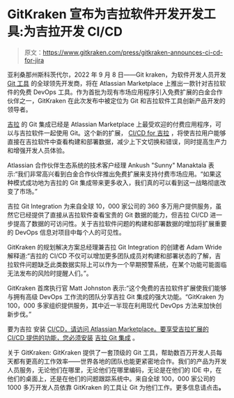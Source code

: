 # GitKraken 宣布为吉拉软件开发开发工具:为吉拉开发 CI/CD

> 原文：<https://www.gitkraken.com/press/gitkraken-announces-ci-cd-for-jira>

亚利桑那州斯科茨代尔，2022 年 9 月 8 日——Git kraken，为软件开发人员开发 [Git 工具](https://www.gitkraken.com/) 的全球领先开发商，将在 Atlassian Marketplace 上推出一款针对吉拉软件的免费 DevOps 工具。作为首批为现有市场应用程序引入免费扩展的白金合作伙伴之一，GitKraken 在此次发布中被定位为 Git 和吉拉软件工具创新产品开发的领导者。

[吉拉](https://www.gitkraken.com/git-integration-for-jira) 的 Git 集成已经是 Atlassian Marketplace 上最受欢迎的付费应用程序，可以与吉拉软件一起使用 Git。这个新的扩展， [CI/CD for 吉拉](https://www.gitkraken.com/blog/jira-ci-cd) ，将使吉拉用户能够直接在吉拉软件中查看构建和部署数据，减少上下文切换和错误，同时提高生产力和增强开发人员体验。

Atlassian 合作伙伴生态系统的技术客户经理 Ankush "Sunny" Manaktala 表示:“我们非常高兴看到白金合作伙伴推出免费扩展来支持付费市场应用。“如果这种模式成功地为吉拉的 Git 集成带来更多收入，我们真的可以看到这一战略彻底改变了市场。”

吉拉 Git Integration 为来自全球 10，000 家公司的 360 多万用户提供服务，虽然它已经提供了直接从吉拉软件查看宝贵的 Git 数据的能力，但吉拉 CI/CD 进一步提高了数据的可访问性。关于吉拉软件问题的构建和部署数据的增加将扩展重要的 DevOps 信息对项目中每个人的可见性。

GitKraken 的规划解决方案总经理兼吉拉 Git Integration 的创建者 Adam Wride 解释道:“吉拉的 CI/CD 不仅可以增加更多团队成员对构建和部署状态的了解，吉拉软件问题缺乏此类数据实际上可以作为一个早期预警系统，在某个功能可能面临无法发布的风险时提醒人们。”。

GitKraken 首席执行官 Matt Johnston 表示:“这个免费的吉拉软件扩展使我们能够与拥有高级 DevOps 工作流的团队分享吉拉 Git 集成的强大功能。“GitKraken 为 100，000 多家组织提供服务，其中近一半现在利用现代 DevOps 方法来加快创新步伐。”

要为吉拉 安装 [CI/CD，请访问 Atlassian Marketplace。要享受吉拉扩展的 CI/CD 提供的功能，您必须安装](https://marketplace.atlassian.com/apps/1228578/ci-cd-for-jira?hosting=cloud&tab=overview&utm_source=gitkraken.com&utm_medium=press_release&utm_campaign=ci_cd_for_jira) [吉拉 Git 集成](https://marketplace.atlassian.com/apps/4984/git-integration-for-jira?tab=overview&hosting=cloud&utm_source=gitkraken.com&utm_medium=press_release&utm_campaign=ci_cd_for_jira) 。

关于 GitKraken: GitKraken 提供了一套顶级的 Git 工具，帮助数百万开发人员每天都有更高的工作效率——世界各地的团队也能更紧密地合作。我们的产品为开发人员服务，无论他们在哪里，无论他们在哪里编码，无论是在他们的 IDE 中，在他们的桌面上，还是在他们的问题跟踪系统中。来自全球 100，000 家公司的 1000 多万开发人员依靠 GitKraken 的工具让 Git 为他们工作。更多信息请点击[](http://www.gitkraken.com/)**。**